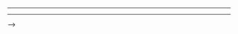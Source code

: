 <!-- ---

### Latest YouTube videos

<!-- YOUTUBE-VIDEOS-LIST:START -->
<!-- YOUTUBE-VIDEOS-LIST:END -->

---

<!-- ### :zap: Recent Activity -->

<!--START_SECTION:activity-->
<!--END_SECTION:activity-->

---

 -->
